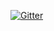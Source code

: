 [![Gitter](https://badges.gitter.im/cmlh/Maltego-Host.io.svg)](https://gitter.im/cmlh/Maltego-Host.io?utm_source=badge&utm_medium=badge&utm_campaign=pr-badge&utm_content=badge)
